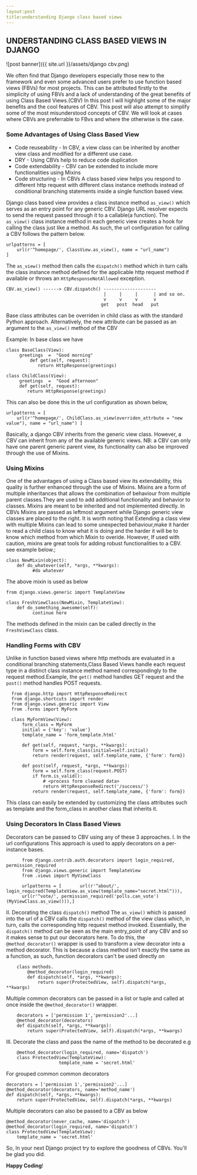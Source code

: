 ```yaml
---
layout:post
title:understanding Django class based views
---
```

## UNDERSTANDING CLASS BASED VIEWS IN DJANGO
![post banner]({{ site.url }}/assets/django cbv.png)

We often find that Django developers especially those new to the framework and even some advanced users prefer to use function based views (FBVs) for most projects. This can be attributed firstly to the simplicity of 
using FBVs and a lack of understanding of the great benefits of using Class Based Views.(CBV)
In this post I will highlight some of the major benefits and the cool features of CBV. This post will also attempt to simplify some of the most misunderstood concepts of CBV. We will look at cases where CBVs are preferrable to FBvs
and where the otherwise is the case.  

### Some Advantages of Using Class Based View
* Code reuseability - In CBV, a view class can be inherited by another view class and modified for a different use case. 
* DRY - Using CBVs help to reduce code duplication
* Code extendability - CBV can be extended to include more functionalities using Mixins
* Code structuring - In CBVs A class based view helps you respond to different http request with different class instance methods instead of conditional branching statements inside a single function based view.
    
Django class based view provides a class instance method `as_view()` which serves as an entry point for any generic CBV. Django URL resolver expects to send the request passed through it to a callable(a function). The `as_view()` class instance method in each generic view creates a hook for calling the class just like a method.
As such, the url configuration for calling a CBV follows the pattern below.

	urlpatterns = [
		url(r'^homepage/', ClassView.as_view(), name = "url_name") 
    ]

The `as_view()` method then calls the `dispatch()` method which in turn calls the class instance method defined for the applicable http request method if available or throws an  `HttpResponseNotAllowed` exception.

	CBV.as_view() ------> CBV.dispatch() --------------------
                                         |     |     |      | and so on.
                                         v     v     v      v
                                        get   post  head   put
Base class attributes can be overriden in child class as with the standard Python approach. Alternatively, the new attribute can be passed as an argument to the `as_view()` method of the CBV 

Example: In base class we have 

	class BaseClass(View):
	     greetings  =  "Good morning"
             def get(self, request):
                return HttpResponse(greetings)

    class ChildClass(View):
         greetings  =  "Good afternoon"
         def get(self, request):
            return HttpResponse(greetings)

This can also be done this in the url configuration  as shown below, 
	
    urlpatterns = [
		url(r'^homepage/', ChildClass.as_view(overriden_attrbute = "new value"), name = "url_name") ]

Basically, a django CBV inherits from the generic view class.
However, a CBV can inherit from any of the available generic views. 
NB: a CBV can only have one parent generic parent view, its functionality can also be improved through the use of Mixins. 

### Using Mixins

One of the advantages of using a Class based view its extendability, this quality is further enhanced through the use of Mixins.
Mixins are a form of multiple inheritances that allows the combination of behaviour from multiple parent classes.They are used to add additional functionality and behavior to classes. Mixins are meant to be inherited and not implemented directly. In CBVs Mixins are passed as leftmost argument while Django generic view classes are placed to the right. 
It is worth noting that Extending a class view with multiple Mixins can lead to some unexpected behaviour,make it harder to read a child class to know what it is doing and the harder it will be to know which method from which Mixin to overide. However, If used with caution, mixins are great tools for adding robust functionalities to a CBV. see example below.;

	class NewMixin(object):
		def do_whatever(self, *args, **kwargs):
			  #do whatever

The above mixin is used as below

	from django.views.generic import TemplateView
  
	class FreshViewClass(NewMixin, TemplateView):
		def do_something_awesome(self):
			  continue here
            
The methods defined in the mixin can be called directly in the `FreshViewClass` class. 

### Handling Forms with CBV

Unlike in function based views where http methods are evaluated in a conditional branching statements,Class Based Views handle each request type in a distinct class instance method named correspondingly to the request method.Example, the `get()` method handles GET request and the `post()` method handles POST requests.

      from django.http import HttpResponseRedirect
      from django.shortcuts import render
      from django.views.generic import View
      from .forms import MyForm

      class MyFormView(View):
          form_class = MyForm
          initial = {'key': 'value'}
          template_name = 'form_template.html'

          def get(self, request, *args, **kwargs):
              form = self.form_class(initial=self.initial)
              return render(request, self.template_name, {'form': form})

          def post(self, request, *args, **kwargs):
              form = self.form_class(request.POST)
              if form.is_valid():
                  # <process form cleaned data>
                  return HttpResponseRedirect('/success/')
              return render(request, self.template_name, {'form': form})
        
This class can easily be extended by customizing the class attributes such as template and the form_class in another class that inherits it.

### Using Decorators In Class Based Views

Decorators can be passed to CBV using any of these 3 approaches.
I. In the url configurations 
    This approach is used to apply decorators on a per-instance bases.
    
          from django.contrib.auth.decorators import login_required, permission_required
          from django.views.generic import TemplateView
          from .views import MyViewClass

          urlpatterns = [       url(r'^about/', login_required(TemplateView.as_view(template_name="secret.html"))),
          url(r'^vote/', permission_required('polls.can_vote')(MyViewClass.as_view())),]   
    
II. Decorating the class `dispatch()` method
The `as_view()` which is passed into the url of a CBV calls the `dispatch()` method of the view class which, in turn, calls the corresponding http request method 	  invoked. Essentially, the `dispatch()` method can be seen as the main entry_point of any CBV and so it makes sense to put our decorators here. To do this, the `@method_decorator()` wrapper is used to transform a view decorator into a method 	decorator. This is because a class method isn't exactly the same as a function, 	as such, function decorators can't be used directly on 

        class methods. 
            @method_decorator(login_required)
            def dispatch(self, *args, **kwargs):
                return super(ProtectedView, self).dispatch(*args, **kwargs)

Multiple common decorators can be passed in a list or tuple and called at once inside the `@method_decorator()` wrapper.

	    decorators = ['permission 1','permission2'...]
	    @method_decorator(decorators)
    	def dispatch(self, *args, **kwargs):
        	return super(ProtectedView, self).dispatch(*args, **kwargs)
                
III. Decorate the class and pass the name of the method to be decorated e.g

		@method_decorator(login_required, name='dispatch')
		class ProtectedView(TemplateView):
    	                template_name = 'secret.html'
    
For grouped common common decorators

	decorators = ['permission 1','permission2'...]
	@method_decorator(decorators, name='method_name')
	def dispatch(self, *args, **kwargs):
		return super(ProtectedView, self).dispatch(*args, **kwargs)
                
Multiple decorators can also be passed to a CBV as below

	@method_decorator(never_cache, name='dispatch')
	@method_decorator(login_required, name='dispatch')
	class ProtectedView(TemplateView):
		template_name = 'secret.html'

So, In your next Django project try to explore the goodness of CBVs. You'll be glad you did.

**Happy Coding**!



